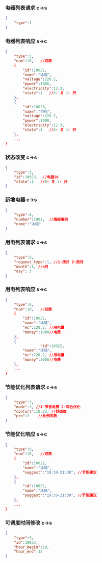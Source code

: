 ### 电器列表请求 c->s

```json
{
    "type":1
}
```

### 电器列表响应 s->c
```json
{
    "type":2,
    "num":10,   //总数
    {
        "id":10022,
        "name":"冰箱",
        "valtage":220.2,
        "power":1000,
        "electricity":12.3,
        "state":1   //0- 关 1- 开
    },
    {
        "id":10023,
        "name":"电视",
        "valtage":220.2,
        "power":1000,
        "electricity":12.3,
        "state":1   //0- 关 1- 开
    },
    ...
}
```

### 状态改变 c->s

```json
{
    "type":3,
    "id":10023,  //电器id
    "state":1   //0- 关 1- 开
}
```

### 新增电器 c->s

```json
{
    "type":4,
    "number":1001,  //插座编码
    "name":"冰箱"
}
```

### 用电列表请求 c->s

```json
{
    "type":5,
    "request_type":1, //1-按日 2-按月
    "month":1, //n月
    "day": 3
}
```

### 用电列表响应 s->c
```json
{
    "type":6,
    "num":10,   //总数
    {
        "id":10022,
        "name":"冰箱",
        "ec":220.2, //用电量
        "money":1000//电费
    },
    {
                "id":10022,
        "name":"冰箱",
        "ec":220.2, //用电量
        "money":1000//电费
    },
    ...
}
```

### 节能优化列表请求 c->s

```json
{
    "type":7,
    "mode":1, //1-节省电费 2-综合优化
    "confort":10.23, //舒适度
    "pro":2    //比例系数
}
```

### 节能优化响应 s->c
```json
{
    "type":8,
    "num":10,   //总数
    {
        "id":10022,
        "name":"冰箱",
        "suggest":"19:30-21:30", //节能建议
    },
    {
        "id":10022,
        "name":"冰箱",
        "suggest":"19:30-21:30", //节能建议
    },
    ...
}
```

### 可调度时间修改 c->s

```json
{
    "type":9,
    "id":10023, 
    "hour_begin":10, 
    "hour_end":12
}
```